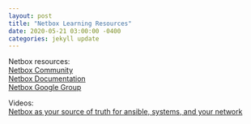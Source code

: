 ```yaml
---
layout: post
title: "Netbox Learning Resources"
date: 2020-05-21 03:00:00 -0400
categories: jekyll update
---
```

Netbox resources:<br/>
[Netbox Community][netbox-website]<br/>
[Netbox Documentation][netbox-docs]<br/>
[Netbox Google Group][netbox-google]<br/>

Videos:<br/>
[Netbox as your source of truth for ansible, systems, and your network][netbox-video-1]

[netbox-website]: https://github.com/netbox-community/
[netbox-video-1]: https://www.youtube.com/watch?v=GyQf5F0gr3w
[netbox-docs]: https://netbox.readthedocs.io/
[netbox-google]: https://groups.google.com/forum/?nomobile=true#!forum/netbox-discuss